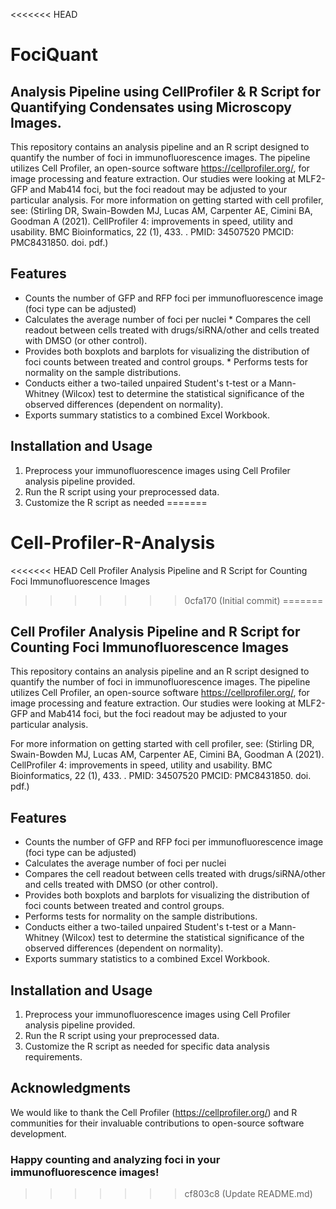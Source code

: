<<<<<<< HEAD
# FociQuant

## Analysis Pipeline using CellProfiler & R Script for Quantifying Condensates using Microscopy Images.

This repository contains an analysis pipeline and an R script designed to quantify the number of foci in immunofluorescence images. The pipeline utilizes Cell Profiler, an open-source software https://cellprofiler.org/, for image processing and feature extraction. Our studies were looking at MLF2-GFP and Mab414 foci, but the foci readout may be adjusted to your particular analysis. For more information on getting started with cell profiler, see: (Stirling DR, Swain-Bowden MJ, Lucas AM, Carpenter AE, Cimini BA, Goodman A (2021). CellProfiler 4: improvements in speed, utility and usability. BMC Bioinformatics, 22 (1), 433. . PMID: 34507520 PMCID: PMC8431850. doi. pdf.) 

## Features 
* Counts the number of GFP and RFP foci per immunofluorescence image (foci type can be adjusted)
* Calculates the average number of foci per nuclei * Compares the cell readout between cells treated with drugs/siRNA/other and cells treated with DMSO (or other control).
* Provides both boxplots and barplots for visualizing the distribution of foci counts between treated and control groups. * Performs tests for normality on the sample distributions.
* Conducts either a two-tailed unpaired Student's t-test or a Mann-Whitney (Wilcox) test to determine the statistical significance of the observed differences (dependent on normality).
* Exports summary statistics to a combined Excel Workbook.

## Installation and Usage
  1. Preprocess your immunofluorescence images using Cell Profiler analysis pipeline provided.
  2. Run the R script using your preprocessed data.
  3. Customize the R script as needed
=======
# Cell-Profiler-R-Analysis
<<<<<<< HEAD
Cell Profiler Analysis Pipeline and R Script for Counting Foci Immunofluorescence Images
>>>>>>> 0cfa170 (Initial commit)
=======
## Cell Profiler Analysis Pipeline and R Script for Counting Foci Immunofluorescence Images

This repository contains an analysis pipeline and an R script designed to quantify the number of foci in immunofluorescence images. The pipeline utilizes Cell Profiler, an open-source software https://cellprofiler.org/, for image processing and feature extraction. Our studies were looking at MLF2-GFP and Mab414 foci, but the foci readout may be adjusted to your particular analysis.

For more information on getting started with cell profiler, see: (Stirling DR, Swain-Bowden MJ, Lucas AM, Carpenter AE, Cimini BA, Goodman A (2021). CellProfiler 4: improvements in speed, utility and usability. BMC Bioinformatics, 22 (1), 433. . PMID: 34507520 PMCID: PMC8431850. doi. pdf.)

## Features
* Counts the number of GFP and RFP foci per immunofluorescence image (foci type can be adjusted)
* Calculates the average number of foci per nuclei
* Compares the cell readout between cells treated with drugs/siRNA/other and cells treated with DMSO (or other control).
* Provides both boxplots and barplots for visualizing the distribution of foci counts between treated and control groups.
* Performs tests for normality on the sample distributions.
* Conducts either a two-tailed unpaired Student's t-test or a Mann-Whitney (Wilcox) test to determine the statistical significance of the observed differences (dependent on normality).
* Exports summary statistics to a combined Excel Workbook.

## Installation and Usage
1. Preprocess your immunofluorescence images using Cell Profiler analysis pipeline provided.
2. Run the R script using your preprocessed data.
3. Customize the R script as needed for specific data analysis requirements.

## Acknowledgments
We would like to thank the Cell Profiler (https://cellprofiler.org/) and R communities for their invaluable contributions to open-source software development.

### Happy counting and analyzing foci in your immunofluorescence images!




>>>>>>> cf803c8 (Update README.md)
